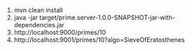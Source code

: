 1. mvn clean install
2. java -jar target/prime.server-1.0.0-SNAPSHOT-jar-with-dependencies.jar
3. http://localhost:9000/primes/10
4. http://localhost:9001/primes/10?algo=SieveOfEratosthenes
